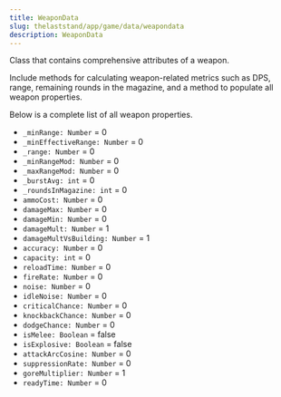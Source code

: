 ```yaml
---
title: WeaponData
slug: thelaststand/app/game/data/weapondata
description: WeaponData
---
```


Class that contains comprehensive attributes of a weapon.

Include methods for calculating weapon-related metrics such as DPS, range, remaining rounds in the magazine, and a method to populate all weapon properties.

Below is a complete list of all weapon properties.

- `_minRange: Number` = 0
- `_minEffectiveRange: Number` = 0
- `_range: Number` = 0
- `_minRangeMod: Number` = 0
- `_maxRangeMod: Number` = 0
- `_burstAvg: int` = 0
- `_roundsInMagazine: int` = 0
- `ammoCost: Number` = 0
- `damageMax: Number` = 0
- `damageMin: Number` = 0
- `damageMult: Number` = 1
- `damageMultVsBuilding: Number` = 1
- `accuracy: Number` = 0
- `capacity: int` = 0
- `reloadTime: Number` = 0
- `fireRate: Number` = 0
- `noise: Number` = 0
- `idleNoise: Number` = 0
- `criticalChance: Number` = 0
- `knockbackChance: Number` = 0
- `dodgeChance: Number` = 0
- `isMelee: Boolean` = false
- `isExplosive: Boolean` = false
- `attackArcCosine: Number` = 0
- `suppressionRate: Number` = 0
- `goreMultiplier: Number` = 1
- `readyTime: Number` = 0
